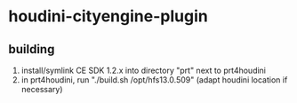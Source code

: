 # houdini-cityengine-plugin

## building
1. install/symlink CE SDK 1.2.x into directory "prt" next to prt4houdini
2. in prt4houdini, run "./build.sh /opt/hfs13.0.509" (adapt houdini location if necessary)
